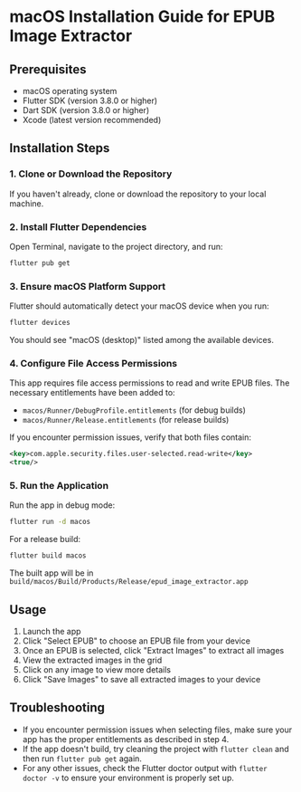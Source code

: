 # macOS Installation Guide for EPUB Image Extractor

## Prerequisites
- macOS operating system
- Flutter SDK (version 3.8.0 or higher)
- Dart SDK (version 3.8.0 or higher)
- Xcode (latest version recommended)

## Installation Steps

### 1. Clone or Download the Repository
If you haven't already, clone or download the repository to your local machine.

### 2. Install Flutter Dependencies
Open Terminal, navigate to the project directory, and run:
```bash
flutter pub get
```

### 3. Ensure macOS Platform Support
Flutter should automatically detect your macOS device when you run:
```bash
flutter devices
```
You should see "macOS (desktop)" listed among the available devices.

### 4. Configure File Access Permissions
This app requires file access permissions to read and write EPUB files. The necessary entitlements have been added to:
- `macos/Runner/DebugProfile.entitlements` (for debug builds)
- `macos/Runner/Release.entitlements` (for release builds)

If you encounter permission issues, verify that both files contain:
```xml
<key>com.apple.security.files.user-selected.read-write</key>
<true/>
```

### 5. Run the Application
Run the app in debug mode:
```bash
flutter run -d macos
```

For a release build:
```bash
flutter build macos
```
The built app will be in `build/macos/Build/Products/Release/epud_image_extractor.app`

## Usage
1. Launch the app
2. Click "Select EPUB" to choose an EPUB file from your device
3. Once an EPUB is selected, click "Extract Images" to extract all images
4. View the extracted images in the grid
5. Click on any image to view more details
6. Click "Save Images" to save all extracted images to your device

## Troubleshooting
- If you encounter permission issues when selecting files, make sure your app has the proper entitlements as described in step 4.
- If the app doesn't build, try cleaning the project with `flutter clean` and then run `flutter pub get` again.
- For any other issues, check the Flutter doctor output with `flutter doctor -v` to ensure your environment is properly set up.